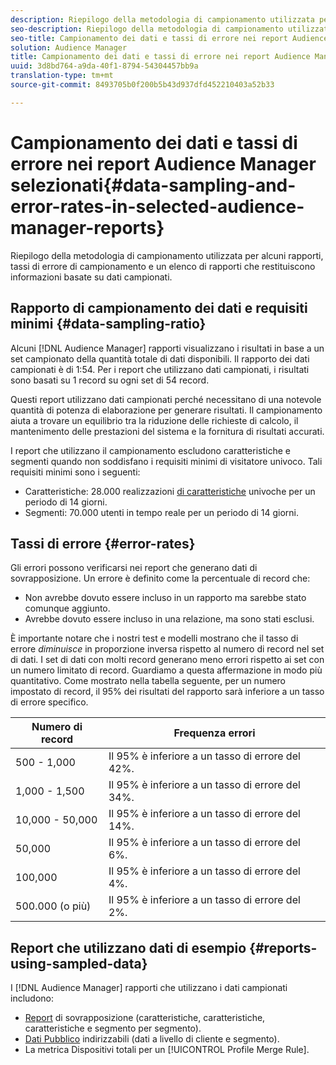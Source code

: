```yaml
---
description: Riepilogo della metodologia di campionamento utilizzata per alcuni rapporti, tassi di errore di campionamento e un elenco di rapporti che restituiscono informazioni basate su dati campionati.
seo-description: Riepilogo della metodologia di campionamento utilizzata per alcuni rapporti, tassi di errore di campionamento e un elenco di rapporti che restituiscono informazioni basate su dati campionati.
seo-title: Campionamento dei dati e tassi di errore nei report Audience Manager selezionati
solution: Audience Manager
title: Campionamento dei dati e tassi di errore nei report Audience Manager selezionati
uuid: 3d8bd764-a9da-40f1-8794-54304457bb9a
translation-type: tm+mt
source-git-commit: 8493705b0f200b5b43d937dfd452210403a52b33

---
```



# Campionamento dei dati e tassi di errore nei report Audience Manager selezionati{#data-sampling-and-error-rates-in-selected-audience-manager-reports}

Riepilogo della metodologia di campionamento utilizzata per alcuni rapporti, tassi di errore di campionamento e un elenco di rapporti che restituiscono informazioni basate su dati campionati.

## Rapporto di campionamento dei dati e requisiti minimi {#data-sampling-ratio}

Alcuni [!DNL Audience Manager] rapporti visualizzano i risultati in base a un set campionato della quantità totale di dati disponibili. Il rapporto dei dati campionati è di 1:54. Per i report che utilizzano dati campionati, i risultati sono basati su 1 record su ogni set di 54 record.

Questi report utilizzano dati campionati perché necessitano di una notevole quantità di potenza di elaborazione per generare risultati. Il campionamento aiuta a trovare un equilibrio tra la riduzione delle richieste di calcolo, il mantenimento delle prestazioni del sistema e la fornitura di risultati accurati.

I report che utilizzano il campionamento escludono caratteristiche e segmenti quando non soddisfano i requisiti minimi di visitatore univoco. Tali requisiti minimi sono i seguenti:

* Caratteristiche: 28.000 realizzazioni [di caratteristiche](/help/using/features/traits/trait-and-segment-qualification-reference.md#unique-trait-realizations) univoche per un periodo di 14 giorni.
* Segmenti: 70.000 utenti in tempo reale per un periodo di 14 giorni.

## Tassi di errore {#error-rates}

Gli errori possono verificarsi nei report che generano dati di sovrapposizione. Un errore è definito come la percentuale di record che:

* Non avrebbe dovuto essere incluso in un rapporto ma sarebbe stato comunque aggiunto.
* Avrebbe dovuto essere incluso in una relazione, ma sono stati esclusi.

È importante notare che i nostri test e modelli mostrano che il tasso di errore *diminuisce* in proporzione inversa rispetto al numero di record nel set di dati. I set di dati con molti record generano meno errori rispetto ai set con un numero limitato di record. Guardiamo a questa affermazione in modo più quantitativo. Come mostrato nella tabella seguente, per un numero impostato di record, il 95% dei risultati del rapporto sarà inferiore a un tasso di errore specifico.

| Numero di record | Frequenza errori |
|--- |--- |
| 500 - 1,000 | Il 95% è inferiore a un tasso di errore del 42%. |
| 1,000 - 1,500 | Il 95% è inferiore a un tasso di errore del 34%. |
| 10,000 - 50,000 | Il 95% è inferiore a un tasso di errore del 14%. |
| 50,000 | Il 95% è inferiore a un tasso di errore del 6%. |
| 100,000 | Il 95% è inferiore a un tasso di errore del 4%. |
| 500.000 (o più) | Il 95% è inferiore a un tasso di errore del 2%. |

## Report che utilizzano dati di esempio {#reports-using-sampled-data}

I [!DNL Audience Manager] rapporti che utilizzano i dati campionati includono:

* [Report](../reporting/dynamic-reports/dynamic-reports.md#interactive-and-overlap-reports) di sovrapposizione (caratteristiche, caratteristiche, caratteristiche e segmento per segmento).
* [Dati Pubblico](../features/addressable-audiences.md) indirizzabili (dati a livello di cliente e segmento).
* La metrica Dispositivi [](../features/profile-merge-rules/profile-link-metrics.md#merge-rule-metrics) totali per un [!UICONTROL Profile Merge Rule].
